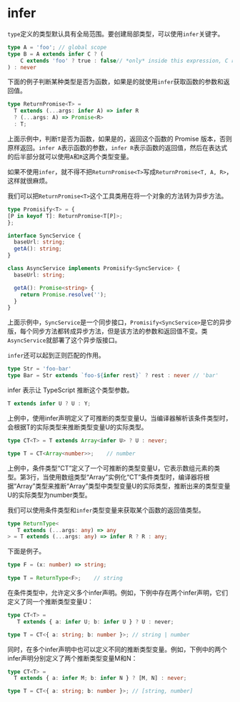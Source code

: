 # infer

`type`定义的类型默认具有全局范围。要创建局部类型，可以使用`infer`关键字。

```typescript
type A = 'foo'; // global scope
type B = A extends infer C ? (
    C extends 'foo' ? true : false// *only* inside this expression, C represents A
) : never
```

下面的例子判断某种类型是否为函数，如果是的就使用`infer`获取函数的参数和返回值。

```typescript
type ReturnPromise<T> =
  T extends (...args: infer A) => infer R 
  ? (...args: A) => Promise<R> 
  : T;
```

上面示例中，判断`T`是否为函数，如果是的，返回这个函数的 Promise 版本，否则原样返回。`infer A`表示函数的参数，`infer R`表示函数的返回值，然后在表达式的后半部分就可以使用`A`和`R`这两个类型变量。

如果不使用`infer`，就不得不把`ReturnPromise<T>`写成`ReturnPromise<T, A, R>`，这样就很麻烦。

我们可以把`ReturnPromise<T>`这个工具类用在将一个对象的方法转为异步方法。

```typescript
type Promisify<T> = {
[P in keyof T]: ReturnPromise<T[P]>;
};

interface SyncService {
  baseUrl: string;
  getA(): string;
}

class AsyncService implements Promisify<SyncService> {
  baseUrl: string; 

  getA(): Promise<string> {
    return Promise.resolve('');
  }
}
```

上面示例中，`SyncService`是一个同步接口，`Promisify<SyncService>`是它的异步版，每个同步方法都转成异步方法，但是该方法的参数和返回值不变。类`AsyncService`就部署了这个异步版接口。

`infer`还可以起到正则匹配的作用。

```typescript
type Str = 'foo-bar'
type Bar = Str extends `foo-${infer rest}` ? rest : never // 'bar'
```

infer 表示让 TypeScript 推断这个类型参数。

```typescript
T extends infer U ? U : Y;
```

上例中，使用infer声明定义了可推断的类型变量U。当编译器解析该条件类型时，会根据T的实际类型来推断类型变量U的实际类型。

```typescript
type CT<T> = T extends Array<infer U> ? U : never;

type T = CT<Array<number>>;    // number
```

上例中，条件类型“CT<T>”定义了一个可推断的类型变量U，它表示数组元素的类型。第3行，当使用数组类型“Array<number>”实例化“CT<T>”条件类型时，编译器将根据“Array<number>”类型来推断“Array<infer U>”类型中类型变量U的实际类型，推断出来的类型变量U的实际类型为number类型。

我们可以使用条件类型和`infer`类型变量来获取某个函数的返回值类型。

```typescript
type ReturnType<
   T extends (...args: any) => any
> = T extends (...args: any) => infer R ? R : any;
```

下面是例子。

```typescript
type F = (x: number) => string;
 
type T = ReturnType<F>;    // string
```

在条件类型中，允许定义多个infer声明。例如，下例中存在两个infer声明，它们定义了同一个推断类型变量U：

```typescript
type CT<T> =
   T extends { a: infer U; b: infer U } ? U : never;

type T = CT<{ a: string; b: number }>; // string | number
```

同时，在多个infer声明中也可以定义不同的推断类型变量。例如，下例中的两个infer声明分别定义了两个推断类型变量M和N：

```typescript
type CT<T> =
  T extends { a: infer M; b: infer N } ? [M, N] : never;

type T = CT<{ a: string; b: number }>; // [string, number]
```